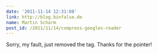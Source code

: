 ```yaml
---
date: '2011-11-14 12:31:08'
link: http://blog.binfalse.de
name: Martin Scharm
post_id: /2011/11/14/compress-googles-reader
---
```


Sorry, my fault, just removed the tag. Thanks for the pointer!